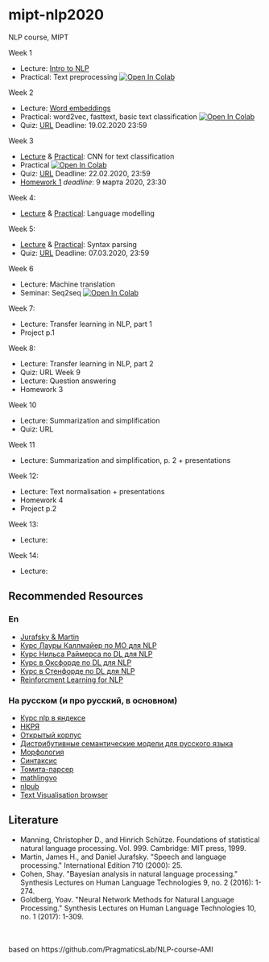 # mipt-nlp2020
NLP course, MIPT

Week 1
* Lecture: [Intro to NLP](lectures/L1_intro.pdf)
* Practical: Text preprocessing [![Open In Colab](https://colab.research.google.com/assets/colab-badge.svg)](https://colab.research.google.com/drive/10_Aehfbxgr3fxXPgI1gM5BTU8yOy-Z4U)

Week 2
* Lecture: [Word embeddings](lectures/L2_word_vectors.pdf)
* Practical: word2vec, fasttext, basic text classification [![Open In Colab](https://colab.research.google.com/assets/colab-badge.svg)](https://colab.research.google.com/github/PragmaticsLab/NLP-course-FinTech/blob/master/seminars/2/2_embeddings.ipynb)
* Quiz: [URL](https://forms.gle/KLJkcgksDNLc85Dv6) Deadline: 19.02.2020 23:59


Week 3
* [Lecture](lectures/L3_text-classification.pdf) & [Practical](https://github.com/king-menin/mipt-nlp2020/blob/master/seminars/sem3_classification.ipynb): CNN for text classification
* Practical [![Open In Colab](https://colab.research.google.com/assets/colab-badge.svg)](https://colab.research.google.com/github/PragmaticsLab/NLP-course-AMI/blob/dev/seminars/sem3_classification.ipynb)
* Quiz: [URL](https://forms.gle/5rXwSds7AEyMyuii6) Deadline: 22.02.2020, 23:59
* [Homework 1](HWs/hw1.ipynb) *deadline*: 9 марта 2020, 23:30

Week 4: 
* [Lecture](lectures/L4_LM.pdf) & [Practical](seminars/sem4_language_models/sem4_language_models.ipynb): Language modelling

Week 5:
* [Lecture](lectures/L5_syntax.pdf) & [Practical](seminars/sem5_syntax/sem5_syntax.ipynb): Syntax parsing
* Quiz: [URL](https://forms.gle/nNv9dos3WFpKne1S8) Deadline: 07.03.2020, 23:59

Week 6
* Lecture: Machine translation
* Seminar: Seq2seq [![Open In Colab](https://colab.research.google.com/assets/colab-badge.svg)](https://colab.research.google.com/github/PragmaticsLab/NLP-course-FinTech/blob/master/seminars/sem6_seq2seq/6_seq2seq.ipynb)

Week 7:
* Lecture: Transfer learning in NLP, part 1
* Project p.1

Week 8:
* Lecture: Transfer learning in NLP, part 2
* Quiz: URL
Week 9
* Lecture: Question answering
* Homework 3

Week 10
* Lecture: Summarization and simplification
* Quiz: URL

Week 11
* Lecture: Summarization and simplification, p. 2 + presentations

Week 12:
* Lecture: Text normalisation + presentations
* Homework 4
* Project p.2 

Week 13: 
* Lecture:

Week 14:
* Lecture:


## Recommended Resources
### En

* [Jurafsky & Martin](https://web.stanford.edu/~jurafsky/slp3/)
* [Курс Лауры Каллмайер по МО для NLP](https://user.phil.hhu.de/~kallmeyer/MachineLearning/index.html)
* [Курс Нильса Раймерса по DL для NLP](https://github.com/UKPLab/deeplearning4nlp-tutorial)
* [Курс в Оксфорде по DL для NLP](https://github.com/UKPLab/deeplearning4nlp-tutorial)
* [Курс в Стенфорде по DL для NLP](http://cs224d.stanford.edu)
* [Reinforcment Learning for NLP](https://github.com/jiyfeng/rl4nlp)


### На русском (и про русский, в основном)

* [Курс nlp в яндексе](https://github.com/yandexdataschool/nlp_course)
* [НКРЯ](http://ruscorpora.ru)
* [Открытый корпус](http://opencorpora.org)
* [Дистрибутивные семантические модели для русского языка](http://rusvectores.org/ru/)
* [Морфология](https://tech.yandex.ru/mystem/)
* [Синтаксис](https://habrahabr.ru/post/317564/)
* [Томита-парсер](https://tech.yandex.ru/tomita/)
* [mathlingvo](http://mathlingvo.ru)
* [nlpub](https://nlpub.ru)
* [Text Visualisation browser](http://textvis.lnu.se)



## Literature

* Manning, Christopher D., and Hinrich Schütze. Foundations of statistical natural language processing. Vol. 999. Cambridge: MIT press, 1999.
* Martin, James H., and Daniel Jurafsky. "Speech and language processing." International Edition 710 (2000): 25.
* Cohen, Shay. "Bayesian analysis in natural language processing." Synthesis Lectures on Human Language Technologies 9, no. 2 (2016): 1-274.
* Goldberg, Yoav. "Neural Network Methods for Natural Language Processing." Synthesis Lectures on Human Language Technologies 10, no. 1 (2017): 1-309.

<br>
<br>
based on https://github.com/PragmaticsLab/NLP-course-AMI
